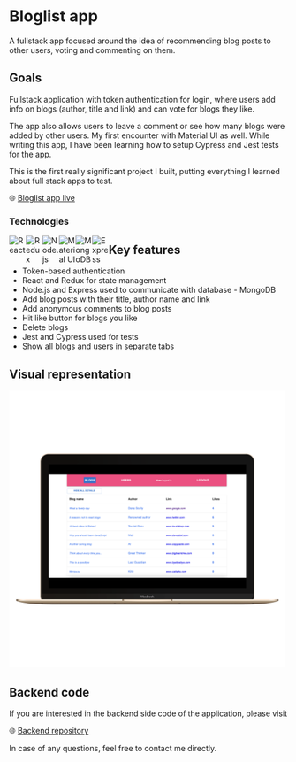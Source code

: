 # Bloglist app
A fullstack app focused around the idea of recommending blog posts to other users, voting and commenting on them.

<h2>Goals</h2>
<p>Fullstack application with token authentication for login, where users add info on blogs (author, title and link) and can vote for blogs they like.</p> 
<p>The app also allows users to leave a comment or see how many blogs were added by other users. My first encounter with Material UI as well. 
While writing this app, I have been learning how to setup Cypress and Jest tests for the app.</p>
<p>This is the first really significant project I built, putting everything I learned about full stack apps to test.</p>


  🌐 [Bloglist app live](https://bloglist-frontend-d1wc.onrender.com/)

  <h3>Technologies</h3>
  <img align="left" alt="React" width="30px" src="https://cdn.jsdelivr.net/gh/devicons/devicon/icons/react/react-original.svg" />    
  <img align="left" alt="Redux" width="30px" src="https://cdn.jsdelivr.net/gh/devicons/devicon/icons/redux/redux-original.svg" />  
  <img align="left" alt="Node.js" width="30px"  src="https://cdn.jsdelivr.net/gh/devicons/devicon/icons/nodejs/nodejs-original.svg" />    
  <img align="left" alt="Material UI" width="30px"  src="https://cdn.jsdelivr.net/gh/devicons/devicon/icons/materialui/materialui-original.svg" />
  <img align="left" alt="MongoDB" width="30px" src="https://cdn.jsdelivr.net/gh/devicons/devicon/icons/mongodb/mongodb-original.svg" />
<img align="left" alt="Express" width="30px" src="https://cdn.jsdelivr.net/gh/devicons/devicon/icons/express/express-original.svg" />

<h2>Key features</h2>
<ul>
  <li>Token-based authentication</li>
  <li>React and Redux for state management</li>
  <li>Node.js and Express used to communicate with database - MongoDB</li>
  <li>Add blog posts with their title, author name and link</li>
  <li>Add anonymous comments to blog posts</li>
  <li>Hit like button for blogs you like</li>
  <li>Delete blogs</li>
  <li>Jest and Cypress used for tests</li>
  <li>Show all blogs and users in separate tabs</li>
</ul>

<h2>Visual representation</h2>
<img width="500px" src="./public/bloglist_1.png" alt="bloglist app desktop screen" />

<h2>Backend code</h2>
If you are interested in the backend side code of the application, please visit

🌐 [Backend repository](https://github.com/MateuszKuruc/fullStackOpen-nodeJS/tree/main/backend-blog)

In case of any questions, feel free to contact me directly.
